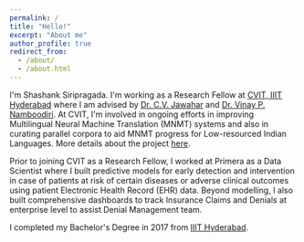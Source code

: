 ```yaml
---
permalink: /
title: "Hello!"
excerpt: "About me"
author_profile: true
redirect_from: 
  - /about/
  - /about.html
---
```


I'm Shashank Siripragada. I'm working as a Research Fellow at [CVIT, IIIT Hyderabad](https://cvit.iiit.ac.in/) where I am advised by [Dr. C.V. Jawahar](https://faculty.iiit.ac.in/~jawahar/) and [Dr. Vinay P. Namboodiri](https://vinaypn.github.io/). At CVIT, I'm involved in ongoing efforts in improving Multilingual Neural Machine Translation (MNMT) systems and also in curating parallel corpora to aid MNMT progress for Low-resourced Indian Languages. More details about the project [here](http://preon.iiit.ac.in/~jerin/bhasha/).

Prior to joining CVIT as a Research Fellow, I worked at Primera as a Data Scientist where I built predictive models for early detection and intervention in case of patients at risk of certain diseases or adverse clinical outcomes using patient Electronic Health Record (EHR) data. Beyond modelling, I also built comprehensive dashboards to track Insurance Claims and Denials at enterprise level to assist Denial Management team.

I completed my Bachelor's Degree in 2017 from [IIIT Hyderabad](https://www.iiit.ac.in/).